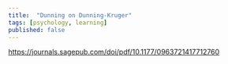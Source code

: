 ```yaml
---
title:  "Dunning on Dunning-Kruger"
tags: [psychology, learning]
published: false
---
```



https://journals.sagepub.com/doi/pdf/10.1177/0963721417712760
